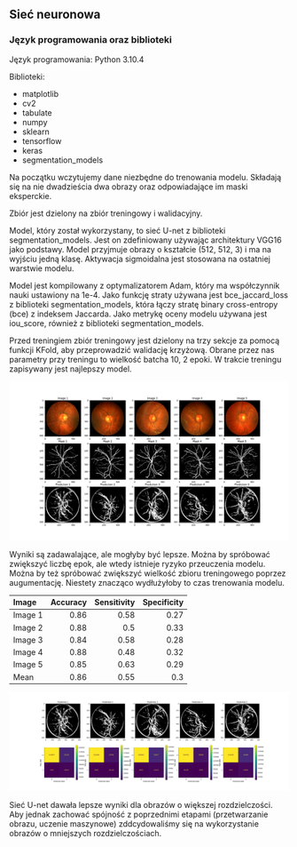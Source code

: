 ## Sieć neuronowa

### Język programowania oraz biblioteki
Język programowania: Python 3.10.4

Biblioteki:
* matplotlib
* cv2
* tabulate
* numpy
* sklearn
* tensorflow
* keras
* segmentation_models

Na początku wczytujemy dane niezbędne do trenowania modelu. Składają się na nie dwadzieścia dwa obrazy oraz odpowiadające im maski eksperckie.

Zbiór jest dzielony na zbiór treningowy i walidacyjny.

Model, który został wykorzystany, to sieć U-net z biblioteki segmentation_models. Jest on zdefiniowany używając architektury VGG16 jako podstawy. Model przyjmuje obrazy o kształcie (512, 512, 3) i ma na wyjściu jedną klasę. Aktywacja sigmoidalna jest stosowana na ostatniej warstwie modelu.

Model jest kompilowany z optymalizatorem Adam, który ma współczynnik nauki ustawiony na 1e-4. Jako funkcję straty używana jest bce_jaccard_loss z biblioteki segmentation_models, która łączy stratę binary cross-entropy (bce) z indeksem Jaccarda. Jako metrykę oceny modelu używana jest iou_score, również z biblioteki segmentation_models.

Przed treningiem zbiór treningowy jest dzielony na trzy sekcje za pomocą funkcji KFold, aby przeprowadzić walidację krzyżową. Obrane przez nas parametry przy treningu to wielkość batcha 10, 2 epoki. W trakcie treningu zapisywany jest najlepszy model.

![Predictions](./prediction.png)

Wyniki są zadawalające, ale mogłyby być lepsze. Można by spróbować zwiększyć liczbę epok, ale wtedy istnieje ryzyko przeuczenia modelu. Można by też spróbować zwiększyć wielkość zbioru treningowego poprzez augumentację. Niestety znacząco wydłużyłoby to czas trenowania modelu.

| Image    |   Accuracy |   Sensitivity |   Specificity |
|:---------|-----------:|--------------:|--------------:|
| Image 1  |       0.86 |          0.58 |          0.27 |
| Image 2  |       0.88 |          0.5  |          0.33 |
| Image 3  |       0.84 |          0.58 |          0.28 |
| Image 4  |       0.88 |          0.48 |          0.32 |
| Image 5  |       0.85 |          0.63 |          0.29 |
| Mean     |       0.86 |          0.55 |          0.3  |

![Results](./results.png)

Sieć U-net dawała lepsze wyniki dla obrazów o większej rozdzielczości. Aby jednak zachować spójność z poprzednimi etapami (przetwarzanie obrazu, uczenie maszynowe) zddcydowaliśmy się na wykorzystanie obrazów o mniejszych rozdzielczościach.